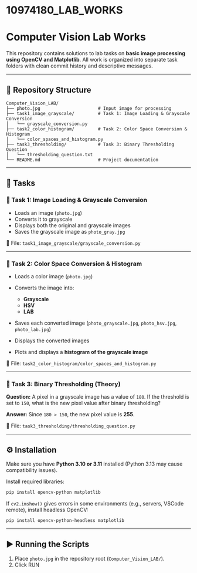 # 10974180_LAB_WORKS


# Computer Vision Lab Works

This repository contains solutions to lab tasks on **basic image processing using OpenCV and Matplotlib**.
All work is organized into separate task folders with clean commit history and descriptive messages.

---

## 📂 Repository Structure

```
Computer_Vision_LAB/
├── photo.jpg                      # Input image for processing
├── task1_image_grayscale/         # Task 1: Image Loading & Grayscale Conversion
│   └── grayscale_conversion.py
├── task2_color_histogram/         # Task 2: Color Space Conversion & Histogram
│   └── color_spaces_and_histogram.py
├── task3_thresholding/            # Task 3: Binary Thresholding Question
│   └── thresholding_question.txt
└── README.md                      # Project documentation
```

---

## 📝 Tasks

### 🔹 Task 1: Image Loading & Grayscale Conversion

* Loads an image (`photo.jpg`)
* Converts it to grayscale
* Displays both the original and grayscale images
* Saves the grayscale image as `photo_gray.jpg` 

📁 File: `task1_image_grayscale/grayscale_conversion.py`

---

### 🔹 Task 2: Color Space Conversion & Histogram

* Loads a color image (`photo.jpg`)
* Converts the image into:

  * **Grayscale**
  * **HSV**
  * **LAB**
* Saves each converted image (`photo_grayscale.jpg`, `photo_hsv.jpg`, `photo_lab.jpg`) 
* Displays the converted images
* Plots and displays a **histogram of the grayscale image**

📁 File: `task2_color_histogram/color_spaces_and_histogram.py`

---

### 🔹 Task 3: Binary Thresholding (Theory)

**Question:**
A pixel in a grayscale image has a value of `180`. If the threshold is set to `150`, what is the new pixel value after binary thresholding?

**Answer:**
Since `180 > 150`, the new pixel value is **255**.

📁 File: `task3_thresholding/thresholding_question.py`

---

## ⚙️ Installation

Make sure you have **Python 3.10 or 3.11** installed (Python 3.13 may cause compatibility issues).

Install required libraries:

```bash
pip install opencv-python matplotlib
```

If `cv2.imshow()` gives errors in some environments (e.g., servers, VSCode remote), install headless OpenCV:

```bash
pip install opencv-python-headless matplotlib
```

---

## ▶️ Running the Scripts

1. Place `photo.jpg` in the repository root (`Computer_Vision_LAB/`).
2. Click RUN

